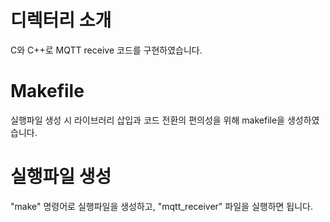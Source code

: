 # 디렉터리 소개
C와 C++로 MQTT receive 코드를 구현하였습니다.

# Makefile
실행파일 생성 시 라이브러리 삽입과 코드 전환의 편의성을 위해 makefile을 생성하였습니다.

# 실행파일 생성
"make" 명령어로 실행파일을 생성하고, "mqtt_receiver" 파일을 실행하면 됩니다.